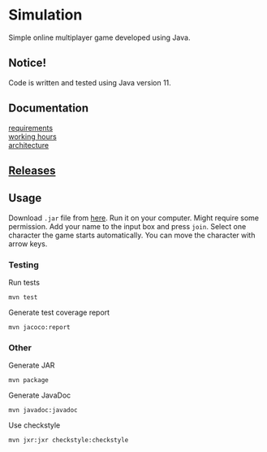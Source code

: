 # Simulation

Simple online multiplayer game developed using Java.

## Notice!

Code is written and tested using Java version 11.

## Documentation

[requirements](https://github.com/githubuser100923/simulation/blob/master/docs/requirements.md)  
[working hours](https://github.com/githubuser100923/simulation/blob/master/docs/working_hours.md)  
[architecture](https://github.com/githubuser100923/simulation/blob/master/docs/achitecture.md)

## [Releases](https://github.com/githubuser100923/simulation/releases)

## Usage

Download `.jar` file from [here](https://github.com/githubuser100923/simulation/releases). Run it on your computer. Might require some permission. Add your name to the input box and press `join`. Select one character the game starts automatically. You can move the character with arrow keys.

### Testing

Run tests

```
mvn test
```

Generate test coverage report

```
mvn jacoco:report
```

### Other

Generate JAR

```
mvn package
```

Generate JavaDoc

```
mvn javadoc:javadoc
```

Use checkstyle

```
mvn jxr:jxr checkstyle:checkstyle
```
